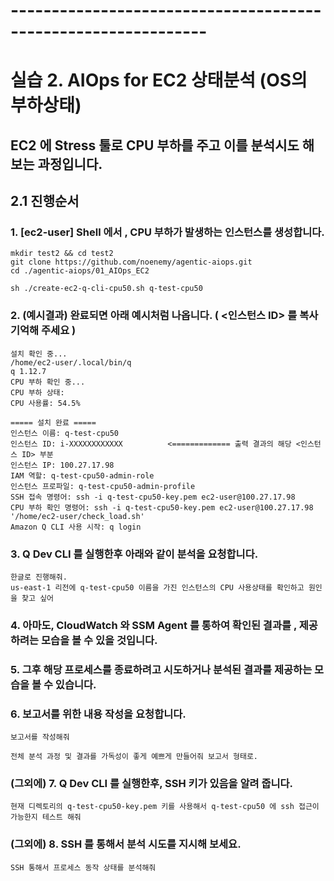 # --------------------------------------------------------------

# 실습 2. AIOps for EC2 상태분석 (OS의 부하상태)

## EC2 에 Stress 툴로 CPU 부하를 주고 이를 분석시도 해보는 과정입니다. 

## 2.1 진행순서

### 1. [ec2-user] Shell 에서 , CPU 부하가 발생하는 인스턴스를 생성합니다.
```
mkdir test2 && cd test2
git clone https://github.com/noenemy/agentic-aiops.git
cd ./agentic-aiops/01_AIOps_EC2

sh ./create-ec2-q-cli-cpu50.sh q-test-cpu50
```

### 2. (예시결과) 완료되면 아래 예시처럼 나옵니다. ( <인스턴스 ID> 를 복사 기억해 주세요 )
```
설치 확인 중...
/home/ec2-user/.local/bin/q
q 1.12.7
CPU 부하 확인 중...
CPU 부하 상태:
CPU 사용률: 54.5%

===== 설치 완료 =====
인스턴스 이름: q-test-cpu50
인스턴스 ID: i-XXXXXXXXXXXX          <============= 출력 결과의 해당 <인스턴스 ID> 부분 
인스턴스 IP: 100.27.17.98
IAM 역할: q-test-cpu50-admin-role
인스턴스 프로파일: q-test-cpu50-admin-profile
SSH 접속 명령어: ssh -i q-test-cpu50-key.pem ec2-user@100.27.17.98
CPU 부하 확인 명령어: ssh -i q-test-cpu50-key.pem ec2-user@100.27.17.98 '/home/ec2-user/check_load.sh'
Amazon Q CLI 사용 시작: q login
```

### 3. Q Dev CLI 를 실행한후 아래와 같이 분석을 요청합니다.
```
한글로 진행해줘.
us-east-1 리전에 q-test-cpu50 이름을 가진 인스턴스의 CPU 사용상태를 확인하고 원인을 찾고 싶어
```

### 4. 아마도, CloudWatch 와 SSM Agent 를 통하여 확인된 결과를 , 제공하려는 모습을 볼 수 있을 것입니다.

### 5. 그후 해당 프로세스를 종료하려고 시도하거나 분석된 결과를 제공하는 모습을 볼 수 있습니다.

### 6. 보고서를 위한 내용 작성을 요청합니다.
```
보고서를 작성해줘
```
```
전체 분석 과정 및 결과를 가독성이 좋게 예쁘게 만들어줘 보고서 형태로.
```

### (그외에) 7. Q Dev CLI 를 실행한후, SSH 키가 있음을 알려 줍니다.
```
현재 디렉토리의 q-test-cpu50-key.pem 키를 사용해서 q-test-cpu50 에 ssh 접근이 가능한지 테스트 해줘
```
### (그외에) 8. SSH 를 통해서 분석 시도를 지시해 보세요. 
```
SSH 통해서 프로세스 동작 상태를 분석해줘 
```
   
